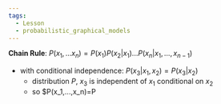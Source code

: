 ```yaml
---
tags:
  - Lesson
  - probabilistic_graphical_models
---
```

**Chain Rule**: $P(x_1,...x_n)=P(x_1)P(x_2|x_1)...P(x_n|x_1,...,x_{n-1})$
- with conditional independence: $P(x_3|x_1,x_2)=P(x_3|x_2)$
	- distribution $P$, $x_3$ is independent of $x_1$ conditional on $x_2$
	- so $P(x_1,...,x_n)=P